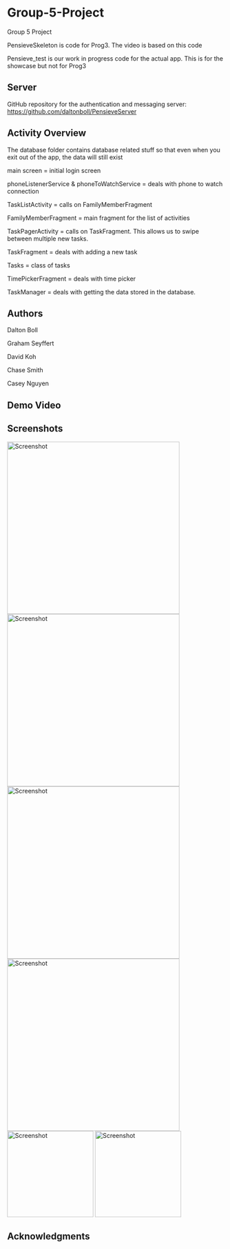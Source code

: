 # Group-5-Project
Group 5 Project

PensieveSkeleton is code for Prog3. The video is based on this code

Pensieve_test is our work in progress code for the actual app. This is for the showcase but not for Prog3

## Server
GitHub repository for the authentication and messaging server: https://github.com/daltonboll/PensieveServer

## Activity Overview
The database folder contains database related stuff so that even when you exit out of the app, the data will still exist

main screen = initial login screen

phoneListenerService & phoneToWatchService = deals with phone to watch connection

TaskListActivity = calls on FamilyMemberFragment

FamilyMemberFragment = main fragment for the list of activities

TaskPagerActivity = calls on TaskFragment. This allows us to swipe between multiple new tasks.

TaskFragment = deals with adding a new task

Tasks = class of tasks

TimePickerFragment = deals with time picker

TaskManager = deals with getting the data stored in the database.


## Authors

Dalton Boll

Graham Seyffert

David Koh

Chase Smith 

Casey Nguyen


## Demo Video


## Screenshots

<img src="screenshots/Start.png" height="400" alt="Screenshot"/>

<img src="screenshots/Task.png" height="400" alt="Screenshot"/>

<img src="screenshots/Weekly_summary.png" height="400" alt="Screenshot"/>

<img src="screenshots/Set_task.png" height="400" alt="Screenshot"/>

<img src="screenshots/Reminder.png" height="200" alt="Screenshot"/>

<img src="screenshots/Confirmation.png" height="200" alt="Screenshot"/>



## Acknowledgments
